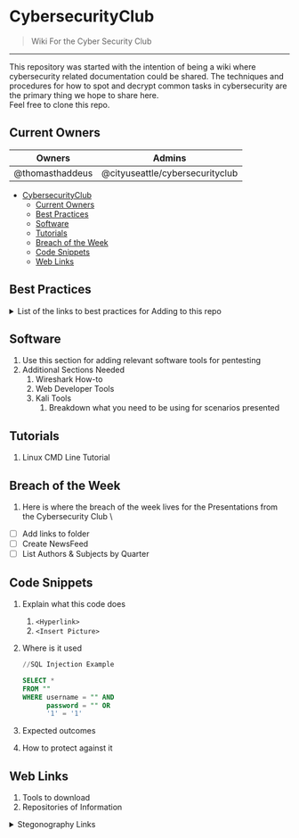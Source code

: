 # CybersecurityClub

  > Wiki For the Cyber Security Club

---

This repository was started with the intention of being a wiki where cybersecurity related documentation could be shared. The techniques and procedures for how to spot and decrypt common tasks in cybersecurity are the primary thing we hope to share here. \
Feel free to clone this repo. 

## Current Owners
  | Owners          | Admins                          |
  | --------------- | ------------------------------- |
  | @thomasthaddeus | @cityuseattle/cybersecurityclub |

- [CybersecurityClub](#cybersecurityclub)
  - [Current Owners](#current-owners)
  - [Best Practices](#best-practices)
  - [Software](#software)
  - [Tutorials](#tutorials)
  - [Breach of the Week](#breach-of-the-week)
  - [Code Snippets](#code-snippets)
  - [Web Links](#web-links)

## Best Practices

  <details>
  <summary>List of the links to best practices for Adding to this repo</summary>
  
  1.  <!-- How to add issues -->
  1.  <!-- Updating the project board -->
  1.  <!-- Pull Requests -->
  1.  <!-- How to Style Code -->
  1.  Create the Project Board

  </details>

## Software

1. Use this section for adding relevant software tools for pentesting
1. Additional Sections Needed
    1. Wireshark How-to
    1. Web Developer Tools
    1. Kali Tools
        1. Breakdown what you need to be using for scenarios presented

## Tutorials

<!-- Add in a link to a section for this eventually-->
1. Linux CMD Line Tutorial

## Breach of the Week

1. Here is where the breach of the week lives for the Presentations from the Cybersecurity Club \
- [ ] Add links to folder
- [ ] Create NewsFeed
- [ ] List Authors & Subjects by Quarter

## Code Snippets

1. Explain what this code does
   1. `<Hyperlink>`
   2. `<Insert Picture>`
1. Where is it used 

    ```SQL
    //SQL Injection Example
    
    SELECT * 
    FROM ""
    WHERE username = "" AND
          password = "" OR 
          '1' = '1'
    ```

1. Expected outcomes 
1. How to protect against it

## Web Links

<!-- Use this section to add links to other relevant sites -->
1. Tools to download 
1. Repositories of Information

  <details>
  <summary>Stegonography Links</summary>
    <a href="https://www.blackmoreops.com/2017/01/11/steganography-in-kali-linux-hiding-data-in-image/">&emsp;&emsp;Stego in Kali</a><br>
 	  <a href="http://resources.infosecinstitute.com/steganalysis-x-ray-vision-hidden-data/">&emsp;&emsp;Steganalysis: Your X-Ray Vision through Hidden Data</a><br>
	  <a href="http://www.guillermito2.net/stegano/tools/">&emsp;&emsp;A few tools to discover hidden data</a><br>
	  <a href="http://www.guillermito2.net/stegano/tools/">&emsp;&emsp;Steganography Tools</a><br>
	  <a href="http://www.garykessler.net/library/fsc_stego.html">&emsp;&emsp;An Overview of Steganography for the Computer Forensics Examiner</a><br>
	  <a href="http://en.wikipedia.org/wiki/Steganography#Countermeasures_and_detection">&emsp;&emsp;Steganography Countermeasures and detection</a><br>
	  <a href="http://blog.boreas.ro/2007/10/digital-forensic-tools-imaging.html">&emsp;&emsp;Digital Forensic Tools</a><br>

  </details>
